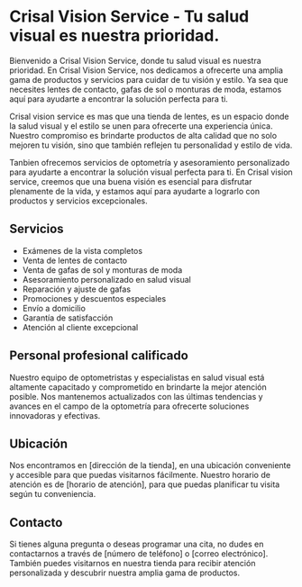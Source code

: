 # Crisal Vision Service - Tu salud visual es nuestra prioridad.
Bienvenido a Crisal Vision Service, donde tu salud visual es nuestra prioridad. En Crisal Vision Service, nos dedicamos a ofrecerte una amplia gama de productos y servicios para cuidar de tu visión y estilo. Ya sea que necesites lentes de contacto, gafas de sol o monturas de moda, estamos aquí para ayudarte a encontrar la solución perfecta para ti.

Crisal vision service es mas que una tienda de lentes, es un espacio donde la salud visual y el estilo se unen para ofrecerte una experiencia única. Nuestro compromiso es brindarte productos de alta calidad que no solo mejoren tu visión, sino que también reflejen tu personalidad y estilo de vida.

Tanbien ofrecemos servicios de optometría y asesoramiento personalizado para ayudarte a encontrar la solución visual perfecta para ti. En Crisal vision service, creemos que una buena visión es esencial para disfrutar plenamente de la vida, y estamos aquí para ayudarte a lograrlo con productos y servicios excepcionales.

## Servicios
- Exámenes de la vista completos
- Venta de lentes de contacto
- Venta de gafas de sol y monturas de moda
- Asesoramiento personalizado en salud visual
- Reparación y ajuste de gafas
- Promociones y descuentos especiales
- Envío a domicilio
- Garantía de satisfacción
- Atención al cliente excepcional

## Personal profesional calificado
Nuestro equipo de optometristas y especialistas en salud visual está altamente capacitado y comprometido en brindarte la mejor atención posible. Nos mantenemos actualizados con las últimas tendencias y avances en el campo de la optometría para ofrecerte soluciones innovadoras y efectivas.

## Ubicación
Nos encontramos en [dirección de la tienda], en una ubicación conveniente y accesible para que puedas visitarnos fácilmente. Nuestro horario de atención es de [horario de atención], para que puedas planificar tu visita según tu conveniencia.

## Contacto
Si tienes alguna pregunta o deseas programar una cita, no dudes en contactarnos a través de [número de teléfono] o [correo electrónico]. También puedes visitarnos en nuestra tienda para recibir atención personalizada y descubrir nuestra amplia gama de productos.


